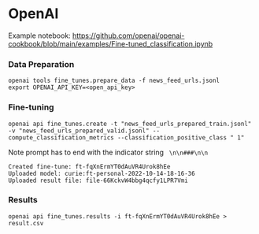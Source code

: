 
# OpenAI
Example notebook: https://github.com/openai/openai-cookbook/blob/main/examples/Fine-tuned_classification.ipynb


### Data Preparation
```
openai tools fine_tunes.prepare_data -f news_feed_urls.jsonl
export OPENAI_API_KEY=<open_api_key>
```

### Fine-tuning
```
openai api fine_tunes.create -t "news_feed_urls_prepared_train.jsonl" -v "news_feed_urls_prepared_valid.jsonl" --compute_classification_metrics --classification_positive_class " 1"
```
Note prompt has to end with the indicator string ` \n\n###\n\n`
```
Created fine-tune: ft-fqXnErmYT0dAuVR4Urok8hEe
Uploaded model: curie:ft-personal-2022-10-14-18-16-36
Uploaded result file: file-66KckvW4bbg4qcfy1LPR7Vmi
```

### Results
```
openai api fine_tunes.results -i ft-fqXnErmYT0dAuVR4Urok8hEe > result.csv
```
